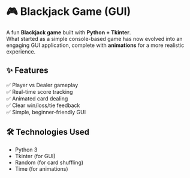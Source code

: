 # 🎮 Blackjack Game (GUI)

A fun **Blackjack game** built with **Python + Tkinter**.  
What started as a simple console-based game has now evolved into an engaging GUI application, complete with **animations** for a more realistic experience.

## ✨ Features
✅ Player vs Dealer gameplay  
✅ Real-time score tracking  
✅ Animated card dealing  
✅ Clear win/loss/tie feedback  
✅ Simple, beginner-friendly GUI  

## 🛠️ Technologies Used
- Python 3
- Tkinter (for GUI)
- Random (for card shuffling)
- Time (for animations)
